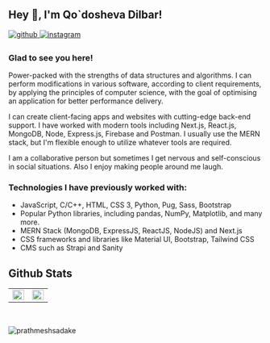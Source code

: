 ## Hey 👋, I'm Qo`dosheva Dilbar!  
  


<a href="https://github.com/dilbarqoldosheva" target="_blank">
<img src=https://img.shields.io/badge/github-%2324292e.svg?&style=for-the-badge&logo=github&logoColor=white alt=github style="margin-bottom: 5px;" />
</a>

<a href="https://www.instagram.com/bintu_shokir?igsh=MW13a3JwY2d3OGd1ag==" target="_blank">
<img src=https://img.shields.io/badge/instagram-%23000000.svg?&style=for-the-badge&logo=instagram&logoColor=white alt=instagram style="margin-bottom: 5px;" />
</a>  
  
### Glad to see you here!  
Power-packed with the strengths of data structures and algorithms. I can perform modifications in various software, according to client requirements, by applying the principles of computer science, with the goal of optimising an application for better performance delivery.

I can create client-facing apps and websites with cutting-edge back-end support. I have worked with modern tools including Next.js, React.js, MongoDB, Node, Express.js, Firebase and Postman. I usually use the MERN stack, but I'm flexible enough to utilize whatever tools are required.

I am a collaborative person but sometimes I get nervous and self-conscious in social situations. Also I enjoy making people around me laugh.
<br/>


### Technologies I have previously worked with:

- JavaScript, C/C++, HTML, CSS 3, Python, Pug, Sass, Bootstrap 
- Popular Python libraries, including pandas, NumPy, Matplotlib, and many more.
- MERN Stack (MongoDB, ExpressJS, ReactJS, NodeJS) and Next.js
- CSS frameworks and libraries like Material UI, Bootstrap, Tailwind CSS
- CMS such as Strapi and Sanity


## Github Stats  
<table><tr><td valign="top" width="50%">

<img src="https://github-readme-stats.vercel.app/api?username=prathmeshsadake&show_icons=true&count_private=true&hide_border=true" align="left" style="width: 100%" />

</td><td valign="top" width="50%">

<img src="https://github-readme-stats.vercel.app/api/top-langs/?username=prathmeshsadake&hide_border=true&layout=compact&langs_count=6" align="left" style="width: 100%" />

</td></tr></table>  

<br/>  

<!-- <p align="center"> <img alt="Activity" src="https://activity-graph.herokuapp.com/graph?username=prathmeshsadake&theme=react-dark" /> </p> -->

<p><img align="center" src="https://github-readme-streak-stats.herokuapp.com/?user=prathmeshsadake" alt="prathmeshsadake" /></p>

